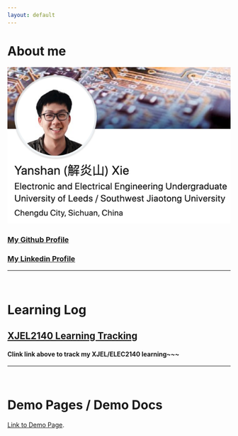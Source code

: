```yaml
---
layout: default
---
```

# About me
![Linkedin](./assets/img/linkedin_banner.png)
### [My Github Profile](https://github.com/XYSheldon)
### [My Linkedin Profile](https://www.linkedin.com/in/yanshan-xie/)
***
&nbsp;

# Learning Log
## [XJEL2140 Learning Tracking](./XJEL2140/XJEL2140_Contents.html)
#### Clink link above to track my XJEL/ELEC2140 learning~~~

***
&nbsp;

# Demo Pages / Demo Docs
[Link to Demo Page](./demopage.html).